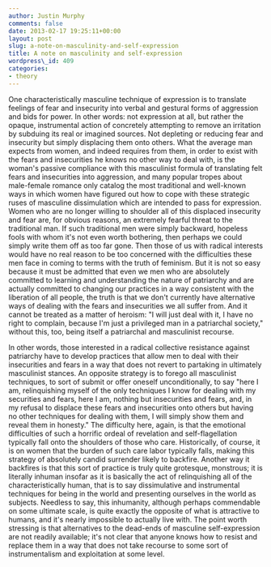 ```yaml
---
author: Justin Murphy
comments: false
date: 2013-02-17 19:25:11+00:00
layout: post
slug: a-note-on-masculinity-and-self-expression
title: A note on masculinity and self-expression
wordpress\_id: 409
categories:
- theory
---
```


One characteristically masculine technique of expression is to translate feelings of fear and insecurity into verbal and gestural forms of aggression and bids for power. In other words: not expression at all, but rather the opaque, instrumental action of concretely attempting to remove an irritation by subduing its real or imagined sources. Not depleting or reducing fear and insecurity but simply displacing them onto others. What the average man expects from women, and indeed requires from them, in order to exist with the fears and insecurities he knows no other way to deal with, is the woman's passive compliance with this masculinist formula of translating felt fears and insecurities into aggression, and many popular tropes about male-female romance only catalog the most traditional and well-known ways in which women have figured out how to cope with these strategic ruses of masculine dissimulation which are intended to pass for expression. Women who are no longer willing to shoulder all of this displaced insecurity and fear are, for obvious reasons, an extremely fearful threat to the traditional man. If such traditional men were simply backward, hopeless fools with whom it's not even worth bothering, then perhaps we could simply write them off as too far gone. Then those of us with radical interests would have no real reason to be too concerned with the difficulties these men face in coming to terms with the truth of feminism. But it is not so easy because it must be admitted that even we men who are absolutely committed to learning and understanding the nature of patriarchy and are actually committed to changing our practices in a way consistent with the liberation of all people, the truth is that we don't currently have alternative ways of dealing with the fears and insecurities we all suffer from. And it cannot be treated as a matter of heroism: "I will just deal with it, I have no right to complain, because I'm just a privileged man in a patriarchal society," without this, too, being itself a patriarchal and masculinist recourse.

In other words, those interested in a radical collective resistance against patriarchy have to develop practices that allow men to deal with their insecurities and fears in a way that does not revert to partaking in ultimately masculinist stances. An opposite strategy is to forego all masculinist techniques, to sort of submit or offer oneself unconditionally, to say "here I am, relinquishing myself of the only techniques I know for dealing with my securities and fears, here I am, nothing but insecurities and fears, and, in my refusal to displace these fears and insecurities onto others but having no other techniques for dealing with them, I will simply show them and reveal them in honesty." The difficulty here, again, is that the emotional difficulties of such a horrific ordeal of revelation and self-flagellation typically fall onto the shoulders of those who care. Historically, of course, it is on women that the burden of such care labor typically falls, making this strategy of absolutely candid surrender likely to backfire. Another way it backfires is that this sort of practice is truly quite grotesque, monstrous; it is literally inhuman insofar as it is basically the act of relinquishing all of the characteristically human, that is to say dissimulative and instrumental techniques for being in the world and presenting ourselves in the world as subjects. Needless to say, this inhumanity, although perhaps commendable on some ultimate scale, is quite exactly the opposite of what is attractive to humans, and it's nearly impossible to actually live with. The point worth stressing is that alternatives to the dead-ends of masculine self-expression are not readily available; it's not clear that anyone knows how to resist and replace them in a way that does not take recourse to some sort of instrumentalism and exploitation at some level.